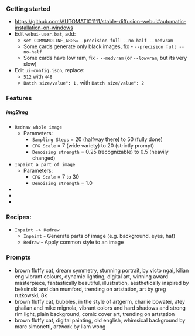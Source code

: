 ### Getting started
* https://github.com/AUTOMATIC1111/stable-diffusion-webui#automatic-installation-on-windows
* Edit `webui-user.bat`, add:
    * `set COMMANDLINE_ARGS=--precision full --no-half --medvram`
    * Some cards generate only black images, fix - `--precision full --no-half`
    * Some cards have low ram, fix - `--medvram` (or `--lowvram`, but its very slow)
* Edit `ui-config.json`, replace:
    * `512` with `448`
    * `Batch size/value": 1,` with `Batch size/value": 2`

### Features
##### img2img
* `Redraw whole image`
    * Parameters:
        * `Sampling Steps` = 20 (halfway there) to 50 (fully done)
        * `CFG Scale` = 7 (wide variety) to 20 (strictly prompt)
        * `Denoising strength` = 0.25 (recognizable) to 0.5 (heavily changed)
* `Inpaint a part of image`
    * Parameters:
        * `CFG Scale` = 7 to 30
        * `Denoising strength` = 1.0
* 
* 
* 

### Recipes:
* `Inpaint -> Redraw`
    * `Inpaint` - Generate parts of image (e.g. background, eyes, hat)
    * `Redraw` - Apply common style to an image

### Prompts
* brown fluffy cat, dream symmetry, stunning portrait, by victo ngai, kilian eng vibrant colours, dynamic lighting, digital art, winning award masterpiece, fantastically beautiful, illustration, aesthetically inspired by beksinski and dan mumford, trending on artstation, art by greg rutkowski, 8k
* brown fluffy cat, bubbles, in the style of artgerm, charlie bowater, atey ghailan and mike mignola, vibrant colors and hard shadows and strong rim light, plain background, comic cover art, trending on artstation
* brown fluffy cat, digital painting, old english, whimsical background by marc simonetti, artwork by liam wong
